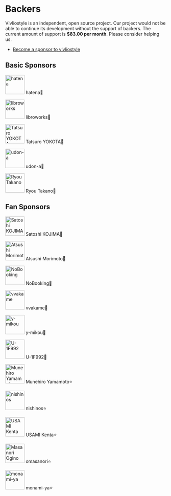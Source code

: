 # Backers

Vivliostyle is an independent, open source project. Our project would not be able to continue its development without the support of backers.
The current amount of support is **\$83.00 per month**. Please consider helping us.

- [Become a sponsor to vivliostyle](https://github.com/sponsors/vivliostyle)

## Basic Sponsors

<p><a href="https://github.com/hatena"><img src="https://avatars2.githubusercontent.com/u/14185?s=460&amp;v=4" title="hatena" width="60" height="60" style="max-width:100%;"></a>
hatena🥉
<p><a href="https://github.com/libroworks"><img src="https://avatars2.githubusercontent.com/u/63239043?s=460&amp;v=4" title="libroworks" width="60" height="60" style="max-width:100%;"></a>
libroworks💐
<p><a href="https://github.com/hidaruma"><img src="https://avatars3.githubusercontent.com/u/12541582?s=460&amp;v=4" title="Tatsuro YOKOTA" width="60" height="60" style="max-width:100%;"></a>
Tatsuro YOKOTA🌹
<p><a href="https://github.com/udon-a"><img src="https://avatars1.githubusercontent.com/u/6390122?s=460&amp;v=4" title="udon-a" width="60" height="60" style="max-width:100%;"></a>
udon-a🌹
<p><a href="https://github.com/ryoutakano"><img src="https://avatars1.githubusercontent.com/u/22651308?s=460&amp;v=4" title="Ryou Takano" width="60" height="60" style="max-width:100%;"></a>
Ryou Takano🌹

## Fan Sponsors

<p><a href="https://github.com/skoji"><img src="https://avatars2.githubusercontent.com/u/119629?s=460&amp;v=4" title="Satoshi KOJIMA" width="60" height="60" style="max-width:100%;"></a>
Satoshi KOJIMA🌟
<p><a href="https://github.com/74th"><img src="https://avatars2.githubusercontent.com/u/1060011?s=460&amp;v=4" title="Atsushi Morimoto" width="60" height="60" style="max-width:100%;"></a>
Atsushi Morimoto🌟
<p><a href="https://github.com/NoBooking"><img src="https://avatars3.githubusercontent.com/u/33891808?s=460&amp;v=4" title="NoBooking" width="60" height="60" style="max-width:100%;"></a>
NoBooking🌟
<p><a href="https://github.com/vvakame"><img src="https://avatars3.githubusercontent.com/u/125332?s=460&amp;v=4" title="vvakame" width="60" height="60" style="max-width:100%;"></a>
vvakame🌟
<p><a href="https://github.com/y-mikou"><img src="https://avatars3.githubusercontent.com/u/11554223?s=460&amp;v=4" title="y-mikou" width="60" height="60" style="max-width:100%;"></a>
y-mikou🌟
<p><a href="https://github.com/U-1F992"><img src="https://avatars3.githubusercontent.com/u/57749636?s=460&amp;v=4" title="U-1F992" width="60" height="60" style="max-width:100%;"></a>
U-1F992🌟
<p><a href="https://github.com/munepi"><img src="https://avatars3.githubusercontent.com/u/583148?s=460&amp;v=4" title="Munehiro Yamamoto" width="60" height="60" style="max-width:100%;"></a>
Munehiro Yamamoto⭐️
<p><a href="https://github.com/nishinos"><img src="https://avatars2.githubusercontent.com/u/1988266?s=460&amp;v=4" title="nishinos" width="60" height="60" style="max-width:100%;"></a>
nishinos⭐️
<p><a href="https://github.com/zonuexe"><img src="https://avatars3.githubusercontent.com/u/822086?s=460&amp;v=4" title="USAMI Kenta" width="60" height="60" style="max-width:100%;"></a>
USAMI Kenta⭐️
<p><a href="https://github.com/omasanori"><img src="https://avatars2.githubusercontent.com/u/167209?s=460&amp;v=4" title="Masanori Ogino" width="60" height="60" style="max-width:100%;"></a>
omasanori⭐️
<p><a href="https://github.com/monami-ya"><img src="https://avatars3.githubusercontent.com/u/4535778?s=460&amp;v=4" title="monami-ya" width="60" height="60" style="max-width:100%;"></a>
monami-ya⭐️